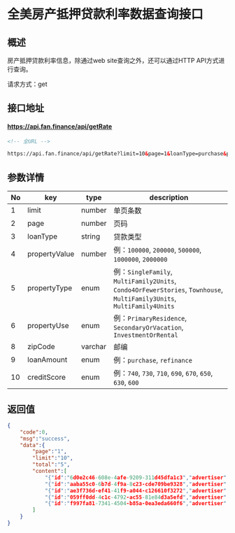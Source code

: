 # 全美房产抵押贷款利率数据查询接口

## 概述

房产抵押贷款利率信息，除通过web site查询之外，还可以通过HTTP API方式进行查询。

请求方式：get

## 接口地址

#### https://api.fan.finance/api/getRate

```html
<!-- 全URL -->

https://api.fan.finance/api/getRate?limit=10&page=1&loanType=purchase&propertyValue=100000&propertyType=SingleFamily&propertyUse=PrimaryResidence&cashOutAmount=0&zipCode=90210&loanAmount=80,000&fico=740&points=all&product_name=30&firstTimeHomebuyer=false
```

## 参数详情

| No   | key           | type    | description                                                  |
| ---- | ------------- | ------- | ------------------------------------------------------------ |
| 1    | limit         | number  | 单页条数                                                     |
| 2    | page          | number  | 页码                                                         |
| 3    | loanType      | string  | 贷款类型                                                     |
| 4    | propertyValue | number  | 例：`100000`, `200000`, `500000`, `1000000`, `2000000`       |
| 5    | propertyType  | enum    | 例：`SingleFamily`, `MultiFamily2Units`, `Condo4OrFewerStories`, `Townhouse`, `MultiFamily3Units`, `MultiFamily4Units` |
| 6    | propertyUse   | enum    | 例：`PrimaryResidence`, `SecondaryOrVacation`, `InvestmentOrRental` |
| 8    | zipCode       | varchar | 邮编                                                         |
| 9    | loanAmount    | enum    | 例：`purchase`, `refinance`                                  |
| 10   | creditScore   | enum    | 例：`740`, `730`, `710`, `690`, `670`, `650`, `630`, `600`   |

## 返回值

```json
{
    "code":0,
    "msg":"success",
    "data":{
        "page":"1",
        "limit":"10",
        "total":"5",
        "content":[
            "{"id":"6d0e2c46-608e-4afe-9209-311d45dfa1c3","advertiser":{"city":"","description":"","email":"","features":[],"hoursOfOperation":"","id":0,"isFeatured":false,"isFuse":false,"logo":{},"name":"LincolnWay Community Bank","nmlsLicense":"","note":{"isHyperLinkable":false,"text":""},"phone":"","reviews":{"averageRating":0,"count":0},"score":0,"seoName":"","specials":[],"state":"","stateLicense":"","surveyInstitutionId":0},"apr":2.856,"date":"2021-01-06T08:29:31.626Z","estimatedPayment":326.59,"fees":[{"description":"Upfront Fees","amount":1085,"HUDLine":0,"required":false}],"fiveYearCost":10392.34,"isPaid":false,"lockDays":30,"source":"mortgage-portal","product":{"term":360,"size":"conforming","isInterestOnly":false,"type":"fixed","name":"30 year fixed","isFHA":false,"id":166,"purpose":"purchase","pointsBand":"Zero","isVA":false,"fixedMonths":360,"points":0},"rate":2.75,"armDetails":null,"type":"editorial","upFrontCosts":1085,"displayTargets":["desktopRateTable","mobileRateTable"],"tags":[],"phone":"","isFeatured":false}",
            "{"id":"aaba55c0-6b7d-4f9a-8c23-cde709be9328","advertiser":{"city":"","description":"","email":"","features":[],"hoursOfOperation":"","id":0,"isFeatured":false,"isFuse":false,"logo":{},"name":"Schools First FCU","nmlsLicense":"","note":{"isHyperLinkable":false,"text":""},"phone":"","reviews":{"averageRating":0,"count":0},"score":0,"seoName":"","specials":[],"state":"","stateLicense":"","surveyInstitutionId":0},"apr":2.972,"date":"2021-01-06T08:29:31.626Z","estimatedPayment":331.91,"fees":[{"description":"Upfront Fees","amount":995,"HUDLine":0,"required":false}],"fiveYearCost":10876.79,"isPaid":false,"lockDays":30,"source":"mortgage-portal","product":{"term":360,"size":"conforming","isInterestOnly":false,"type":"fixed","name":"30 year fixed","isFHA":false,"id":166,"purpose":"purchase","pointsBand":"Zero","isVA":false,"fixedMonths":360,"points":0},"rate":2.875,"armDetails":null,"type":"editorial","upFrontCosts":995,"displayTargets":["desktopRateTable","mobileRateTable"],"tags":[],"phone":"","isFeatured":false}",
            "{"id":"ae3f736d-ef41-41f9-a044-c126610f3272","advertiser":{"city":"","description":"","email":"","features":[],"hoursOfOperation":"","id":0,"isFeatured":false,"isFuse":false,"logo":{},"name":"Star One Credit Union","nmlsLicense":"","note":{"isHyperLinkable":false,"text":""},"phone":"","reviews":{"averageRating":0,"count":0},"score":0,"seoName":"","specials":[],"state":"","stateLicense":"","surveyInstitutionId":0},"apr":2.635,"date":"2021-01-06T08:29:31.626Z","estimatedPayment":321.32,"fees":[{"description":"Upfront Fees","amount":105,"HUDLine":0,"required":false}],"fiveYearCost":9908.72,"isPaid":false,"lockDays":30,"source":"mortgage-portal","product":{"term":360,"size":"conforming","isInterestOnly":false,"type":"fixed","name":"30 year fixed","isFHA":false,"id":166,"purpose":"purchase","pointsBand":"Zero","isVA":false,"fixedMonths":360,"points":0},"rate":2.625,"armDetails":null,"type":"editorial","upFrontCosts":105,"displayTargets":["desktopRateTable","mobileRateTable"],"tags":[],"phone":"","isFeatured":false}",
            "{"id":"059ff0dd-4c1c-4792-ac55-81e84d3a5efd","advertiser":{"city":"","description":"","email":"","features":[],"hoursOfOperation":"","id":0,"isFeatured":false,"isFuse":false,"logo":{},"name":"BBVA","nmlsLicense":"","note":{"isHyperLinkable":false,"text":""},"phone":"","reviews":{"averageRating":0,"count":0},"score":0,"seoName":"","specials":[],"state":"","stateLicense":"","surveyInstitutionId":0},"apr":2.83,"date":"2021-01-06T08:29:31.626Z","estimatedPayment":321.32,"fees":[{"description":"Discount Points","amount":1000,"HUDLine":841,"required":true}],"fiveYearCost":10908.72,"isPaid":false,"lockDays":30,"source":"mortgage-portal","product":{"term":360,"size":"conforming","isInterestOnly":false,"type":"fixed","name":"30 year fixed","isFHA":false,"id":168,"purpose":"purchase","pointsBand":"OneToTwo","isVA":false,"fixedMonths":360,"points":1.25},"rate":2.625,"armDetails":null,"type":"editorial","upFrontCosts":1000,"displayTargets":["desktopRateTable","mobileRateTable"],"tags":[],"phone":"","isFeatured":false}",
            "{"id":"f997fa81-7341-4504-b85a-0ea3eda660f6","advertiser":{"city":"","description":"","email":"","features":[],"hoursOfOperation":"","id":0,"isFeatured":false,"isFuse":false,"logo":{},"name":"First Citizens Bank","nmlsLicense":"","note":{"isHyperLinkable":false,"text":""},"phone":"","reviews":{"averageRating":0,"count":0},"score":0,"seoName":"","specials":[],"state":"","stateLicense":"","surveyInstitutionId":0},"apr":2.706,"date":"2021-01-06T08:29:31.626Z","estimatedPayment":321.32,"fees":[{"description":"Upfront Fees","amount":842,"HUDLine":0,"required":false}],"fiveYearCost":9908.72,"isPaid":false,"lockDays":30,"source":"mortgage-portal","product":{"term":360,"size":"conforming","isInterestOnly":false,"type":"fixed","name":"30 year fixed","isFHA":false,"id":166,"purpose":"purchase","pointsBand":"Zero","isVA":false,"fixedMonths":360,"points":0},"rate":2.625,"armDetails":null,"type":"editorial","upFrontCosts":842,"displayTargets":["desktopRateTable","mobileRateTable"],"tags":[],"phone":"","isFeatured":false}"
        ]
    }
}
```